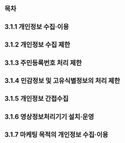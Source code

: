 ## 목차

## 3.1.1 개인정보 수집·이용

## 3.1.2 개인정보 수집 제한

## 3.1.3 주민등록번호 처리 제한

## 3.1.4 민감정보 및 고유식별정보의 처리 제한

## 3.1.5 개인정보 간접수집

## 3.1.6 영상정보처리기기 설치·운영

## 3.1.7 마케팅 목적의 개인정보 수집·이용